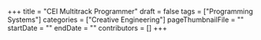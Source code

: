 +++
title = "CEI Multitrack Programmer"
draft = false
tags = ["Programming Systems"]
categories = ["Creative Engineering"]
pageThumbnailFile = ""
startDate = ""
endDate = ""
contributors = []
+++
